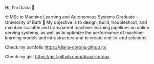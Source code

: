   
 Hi, I'm Diana 👑
 
🤓 MSc in Machine Learning and Autonomous Systems Graduate - University of Bath 🤖
My objective is to design, build, troubleshoot, and maintain scalable and transparent machine-learning pipelines on online serving systems, as well as to optimize the performance of machine-learning models and infrastructure and to create end-to-end solutions.

Check my portfolio https://diana-corona.github.io/

Check my gist https://gist.github.com/diana-corona

<!--
**diana-corona/diana-corona** is a ✨ _special_ ✨ repository because its `README.md` (this file) appears on your GitHub profile.

Here are some ideas to get you started:

- 🔭 I’m currently working on ...
- 🌱 I’m currently learning ...
- 👯 I’m looking to collaborate on ...
- 🤔 I’m looking for help with ...
- 💬 Ask me about ...
- 📫 How to reach me: ...
- 😄 Pronouns: ...
- ⚡ Fun fact: ...
-->
